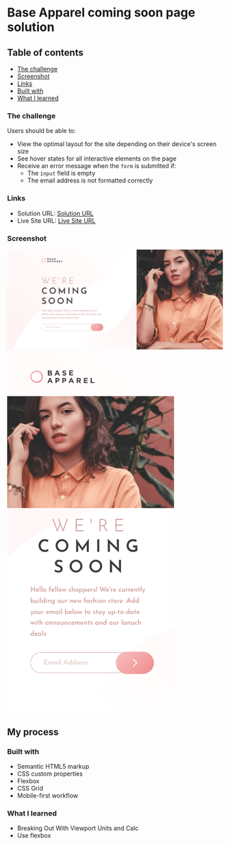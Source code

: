 # Base Apparel coming soon page solution


## Table of contents


  - [The challenge](#the-challenge)
  - [Screenshot](#screenshot)
  - [Links](#links)
  - [Built with](#built-with)
  - [What I learned](#what-i-learned)
 

### The challenge

Users should be able to:

- View the optimal layout for the site depending on their device's screen size
- See hover states for all interactive elements on the page
- Receive an error message when the `form` is submitted if:
  - The `input` field is empty
  - The email address is not formatted correctly


### Links

- Solution URL: [Solution URL](https://github.com/shawky55/we-are-coming-soon-page)
- Live Site URL: [Live Site URL](https://shawky55.github.io/we-are-coming-soon-page/)

### Screenshot

![Desktop view](./images/weAreComing-Desktop.png)
![mobile view](./images/weAreComing-mobile.png)


## My process

### Built with

- Semantic HTML5 markup
- CSS custom properties
- Flexbox
- CSS Grid
- Mobile-first workflow
### What I learned
- Breaking Out With Viewport Units and Calc
- Use flexbox